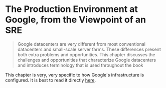 # The Production Environment at Google, from the Viewpoint of an SRE

> Google datacenters are very different from most conventional datacenters and small-scale server farms. These differences present both extra problems and opportunities. This chapter discusses the challenges and opportunities that characterize Google datacenters and introduces terminology that is used throughout the book

This chapter is very, very specific to how Google's infrastructure is configured.  It is best to read it directly [here](https://landing.google.com/sre/sre-book/chapters/production-environment/).
